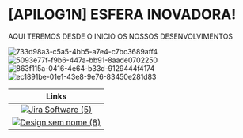 # [APILOG1N] ESFERA INOVADORA!
AQUI TEREMOS DESDE O INICIO OS NOSSOS DESENVOLVIMENTOS

![733d98a3-c5a5-4bb5-a7e4-c7bc3689aff4](https://github.com/Guilhermecarvalhoribeiro/Esfera-Inovadora/assets/141978882/34105010-da86-47f7-bd47-86cc02640af2)
![5093e77f-f9b6-447a-bb91-8aade0702250](https://github.com/Guilhermecarvalhoribeiro/Esfera-Inovadora/assets/141978882/ee8c95a3-0669-4889-8814-bd63d79d9e22)
![863f115a-0416-4e64-b33d-9129444f4174](https://github.com/Guilhermecarvalhoribeiro/Esfera-Inovadora/assets/141978882/859e8685-40fb-45eb-b21a-ebc7766ef4a1)
![ec1891be-01e1-43e8-9e76-83450e281d83](https://github.com/Guilhermecarvalhoribeiro/Esfera-Inovadora/assets/141978882/01646221-2a26-4133-afa5-4450323806a3)




|      Links       |
| :-------------------------------------------------------------------------------------------------------------------------------------------------------------------------------------------------------------------------------------------------------------------------------------------------------------------------: |         
|   [![Jira Software (5)](https://github.com/Guilhermecarvalhoribeiro/Esfera-Inovadora/assets/141979700/92d874ba-2d74-4721-8402-b30cd8a4dce2)](https://pedrokill.atlassian.net/jira/projects?selectedProjectType=software)
|    [![Design sem nome (8)](https://github.com/Guilhermecarvalhoribeiro/Esfera-Inovadora/assets/141979700/f4e46aaa-5dad-49e9-bc09-e6dc37d72b12)]()    |

